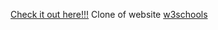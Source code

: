 [Check it out here!!!](https://qthuy26.github.io/w3_band/)
Clone of website [w3schools](https://www.w3schools.com/w3css/tryw3css_templates_band.htm#)
